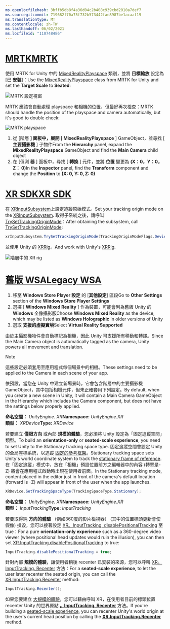 ```yaml
---
ms.openlocfilehash: 3bffb5db8f4a36d04c2b408c939cbd2010a7def7
ms.sourcegitcommit: 719682f70a75f732b573442fae8987be1acaaf19
ms.translationtype: MT
ms.contentlocale: zh-TW
ms.lasthandoff: 06/02/2021
ms.locfileid: "110748486"
---
```

# <a name="mrtk"></a>[<span data-ttu-id="53212-101">MRTK</span><span class="sxs-lookup"><span data-stu-id="53212-101">MRTK</span></span>](#tab/mrtk)
<!-- NEVER CHANGE THE ABOVE LINE! -->

<span data-ttu-id="53212-102">使用 MRTK for Unity 中的 [MixedRealityPlayspace](/dotnet/api/microsoft.mixedreality.toolkit.mixedrealityplayspace) 類別，並將 **目標縮放** 設定為 [已 **安裝**]：</span><span class="sxs-lookup"><span data-stu-id="53212-102">Use the [MixedRealityPlayspace](/dotnet/api/microsoft.mixedreality.toolkit.mixedrealityplayspace) class from MRTK for Unity and set the **Target Scale** to **Seated**:</span></span>

![MRTK 設定視窗](../../images/mrtk-target-scale.png)

<span data-ttu-id="53212-104">MRTK 應該會自動處理 playspace 和相機的位置，但最好再次檢查：</span><span class="sxs-lookup"><span data-stu-id="53212-104">MRTK should handle the position of the playspace and camera automatically, but it's good to double check:</span></span>

![MRTK playspace](../../images/mrtk-playspace.png)

1. <span data-ttu-id="53212-106">從 [階層 **] 面板中，展開 [** **MixedRealityPlayspace** ] GameObject，並尋找 [ **主要攝影機** ] 子物件</span><span class="sxs-lookup"><span data-stu-id="53212-106">From the **Hierarchy** panel, expand the **MixedRealityPlayspace** GameObject and find the **Main Camera** child object</span></span>
2. <span data-ttu-id="53212-107">在 [偵測 **器** ] 面板中，尋找 [ **轉換** ] 元件，並將 **位置** 變更為 **(X：0，Y：0，Z： 0)**</span><span class="sxs-lookup"><span data-stu-id="53212-107">In the **Inspector** panel, find the **Transform** component and change the **Position** to **(X: 0, Y: 0, Z: 0)**</span></span>

# <a name="xr-sdk"></a>[<span data-ttu-id="53212-108">XR SDK</span><span class="sxs-lookup"><span data-stu-id="53212-108">XR SDK</span></span>](#tab/xr)
<!-- NEVER CHANGE THE ABOVE LINE! -->

<span data-ttu-id="53212-109">在 [XRInputSubsystem](https://docs.unity3d.com/Documentation/ScriptReference/XR.XRInputSubsystem.html)上設定追蹤原始模式。</span><span class="sxs-lookup"><span data-stu-id="53212-109">Set your tracking origin mode on the [XRInputSubsystem](https://docs.unity3d.com/Documentation/ScriptReference/XR.XRInputSubsystem.html).</span></span> <span data-ttu-id="53212-110">取得子系統之後，請呼叫 [TrySetTrackingOriginMode](https://docs.unity3d.com/Documentation/ScriptReference/XR.XRInputSubsystem.TrySetTrackingOriginMode.html)：</span><span class="sxs-lookup"><span data-stu-id="53212-110">After obtaining the subsystem, call [TrySetTrackingOriginMode](https://docs.unity3d.com/Documentation/ScriptReference/XR.XRInputSubsystem.TrySetTrackingOriginMode.html):</span></span>

```cs
xrInputSubsystem.TrySetTrackingOriginMode(TrackingOriginModeFlags.Device);
```

<span data-ttu-id="53212-111">並使用 Unity 的 [XRRig](https://docs.unity3d.com/Manual/configuring-project-for-xr.html)。</span><span class="sxs-lookup"><span data-stu-id="53212-111">And work with Unity's [XRRig](https://docs.unity3d.com/Manual/configuring-project-for-xr.html).</span></span>

![階層中的 XR rig](../../images/xrsdk-xrrig.png)

# <a name="legacy-wsa"></a>[<span data-ttu-id="53212-113">舊版 WSA</span><span class="sxs-lookup"><span data-stu-id="53212-113">Legacy WSA</span></span>](#tab/wsa)
<!-- NEVER CHANGE THE ABOVE LINE! -->

1. <span data-ttu-id="53212-114">移至 **Windows Store Player 設定** 的 [**其他設定**] 區段</span><span class="sxs-lookup"><span data-stu-id="53212-114">Go to **Other Settings** section of the **Windows Store Player Settings**</span></span>
2. <span data-ttu-id="53212-115">選擇 [ **Windows Mixed Reality** ] 作為裝置，可能會列為舊版 Unity 的 **Windows** 全像攝影版</span><span class="sxs-lookup"><span data-stu-id="53212-115">Choose **Windows Mixed Reality** as the device, which may be listed as **Windows Holographic** in older versions of Unity</span></span>
3. <span data-ttu-id="53212-116">選取 **支援的虛擬實境**</span><span class="sxs-lookup"><span data-stu-id="53212-116">Select **Virtual Reality Supported**</span></span>

<span data-ttu-id="53212-117">由於主攝影機物件會自動標記為相機，因此 Unity 可支援所有移動和轉譯。</span><span class="sxs-lookup"><span data-stu-id="53212-117">Since the Main Camera object is automatically tagged as the camera, Unity powers all movement and translation.</span></span>

>[!NOTE]
><span data-ttu-id="53212-118">這些設定必須套用至應用程式每個場景中的相機。</span><span class="sxs-lookup"><span data-stu-id="53212-118">These settings need to be applied to the Camera in each scene of your app.</span></span>
>
><span data-ttu-id="53212-119">依預設，當您在 Unity 中建立新場景時，它會包含階層中的主要攝影機 GameObject，其中包括相機元件，但未正確套用下列設定。</span><span class="sxs-lookup"><span data-stu-id="53212-119">By default, when you create a new scene in Unity, it will contain a Main Camera GameObject in the Hierarchy which includes the Camera component, but does not have the settings below properly applied.</span></span>

<span data-ttu-id="53212-120">**命名空間：** *UnityEngine. XR*</span><span class="sxs-lookup"><span data-stu-id="53212-120">**Namespace:** *UnityEngine.XR*</span></span><br>
<span data-ttu-id="53212-121">**類型：** *XRDevice*</span><span class="sxs-lookup"><span data-stu-id="53212-121">**Type:** *XRDevice*</span></span>

<span data-ttu-id="53212-122">若要建立 **僅限方向** 或內部 **規模的體驗**，您必須將 Unity 設定為「固定追蹤空間」類型。</span><span class="sxs-lookup"><span data-stu-id="53212-122">To build an **orientation-only** or **seated-scale experience**, you need to set Unity to the Stationary tracking space type.</span></span> <span data-ttu-id="53212-123">固定追蹤空間會設定 Unity 的全局座標系統，以追蹤 [固定的參考框架](../../../../design/coordinate-systems.md#spatial-coordinate-systems)。</span><span class="sxs-lookup"><span data-stu-id="53212-123">Stationary tracking space sets Unity's world coordinate system to track the [stationary frame of reference](../../../../design/coordinate-systems.md#spatial-coordinate-systems).</span></span> <span data-ttu-id="53212-124">在「固定追蹤」模式中，放在「相機」預設位置前方之編輯器中的內容 (轉寄是-Z) 將會在應用程式啟動時出現在使用者前面。</span><span class="sxs-lookup"><span data-stu-id="53212-124">In the Stationary tracking mode, content placed in the editor just in front of the camera's default location (forward is -Z) will appear in front of the user when the app launches.</span></span>

```cs
XRDevice.SetTrackingSpaceType(TrackingSpaceType.Stationary);
```

<span data-ttu-id="53212-125">**命名空間：** *UnityEngine. XR*</span><span class="sxs-lookup"><span data-stu-id="53212-125">**Namespace:** *UnityEngine.XR*</span></span><br>
<span data-ttu-id="53212-126">**類型：** *InputTracking*</span><span class="sxs-lookup"><span data-stu-id="53212-126">**Type:** *InputTracking*</span></span>

<span data-ttu-id="53212-127">若要取得純 **方向的體驗** （例如360度的影片檢視器） (其中的位置標頭更新會使假像) 損毀，您可以接著設定 [XR。InputTracking. disablePositionalTracking](https://docs.unity3d.com/ScriptReference/XR.InputTracking-disablePositionalTracking.html) 至 true：</span><span class="sxs-lookup"><span data-stu-id="53212-127">For a pure **orientation-only experience** such as a 360-degree video viewer (where positional head updates would ruin the illusion), you can then set [XR.InputTracking.disablePositionalTracking](https://docs.unity3d.com/ScriptReference/XR.InputTracking-disablePositionalTracking.html) to true:</span></span>

```cs
InputTracking.disablePositionalTracking = true;
```

<span data-ttu-id="53212-128">針對內部 **規模的體驗**，讓使用者稍後 recenter 已安裝的來源，您可以呼叫 [XR。InputTracking. Recenter](https://docs.unity3d.com/ScriptReference/XR.InputTracking.Recenter.html) 方法：</span><span class="sxs-lookup"><span data-stu-id="53212-128">For a **seated-scale experience**, to let the user later recenter the seated origin, you can call the [XR.InputTracking.Recenter](https://docs.unity3d.com/ScriptReference/XR.InputTracking.Recenter.html) method:</span></span>

```cs
InputTracking.Recenter();
```

<span data-ttu-id="53212-129">如果您要建立 [大規模的體驗](../../../../design/coordinate-systems.md)，您可以藉由呼叫 XR，在使用者目前的標頭位置 recenter Unity 的世界原點 **[。InputTracking. Recenter](https://docs.unity3d.com/ScriptReference/XR.InputTracking.Recenter.html)** 方法。</span><span class="sxs-lookup"><span data-stu-id="53212-129">If you're building a [seated-scale experience](../../../../design/coordinate-systems.md), you can recenter Unity's world origin at the user's current head position by calling the **[XR.InputTracking.Recenter](https://docs.unity3d.com/ScriptReference/XR.InputTracking.Recenter.html)** method.</span></span>